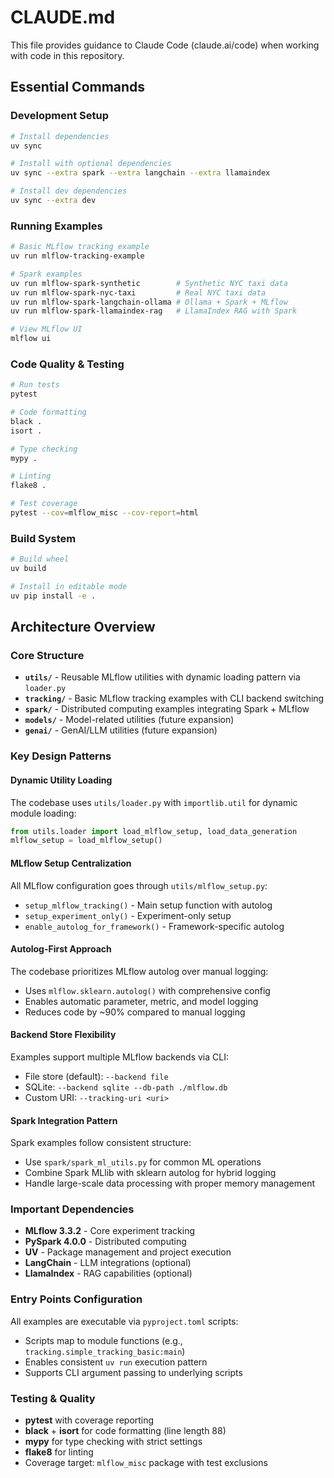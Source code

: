 # CLAUDE.md

This file provides guidance to Claude Code (claude.ai/code) when working with code in this repository.

## Essential Commands

### Development Setup
```bash
# Install dependencies 
uv sync

# Install with optional dependencies
uv sync --extra spark --extra langchain --extra llamaindex

# Install dev dependencies
uv sync --extra dev
```

### Running Examples
```bash
# Basic MLflow tracking example
uv run mlflow-tracking-example

# Spark examples
uv run mlflow-spark-synthetic        # Synthetic NYC taxi data
uv run mlflow-spark-nyc-taxi         # Real NYC taxi data 
uv run mlflow-spark-langchain-ollama # Ollama + Spark + MLflow
uv run mlflow-spark-llamaindex-rag   # LlamaIndex RAG with Spark

# View MLflow UI
mlflow ui
```

### Code Quality & Testing
```bash
# Run tests
pytest

# Code formatting
black .
isort .

# Type checking  
mypy .

# Linting
flake8 .

# Test coverage
pytest --cov=mlflow_misc --cov-report=html
```

### Build System
```bash
# Build wheel
uv build

# Install in editable mode
uv pip install -e .
```

## Architecture Overview

### Core Structure
- **`utils/`** - Reusable MLflow utilities with dynamic loading pattern via `loader.py`
- **`tracking/`** - Basic MLflow tracking examples with CLI backend switching
- **`spark/`** - Distributed computing examples integrating Spark + MLflow
- **`models/`** - Model-related utilities (future expansion)
- **`genai/`** - GenAI/LLM utilities (future expansion)

### Key Design Patterns

#### Dynamic Utility Loading
The codebase uses `utils/loader.py` with `importlib.util` for dynamic module loading:
```python
from utils.loader import load_mlflow_setup, load_data_generation
mlflow_setup = load_mlflow_setup()
```

#### MLflow Setup Centralization
All MLflow configuration goes through `utils/mlflow_setup.py`:
- `setup_mlflow_tracking()` - Main setup function with autolog
- `setup_experiment_only()` - Experiment-only setup
- `enable_autolog_for_framework()` - Framework-specific autolog

#### Autolog-First Approach
The codebase prioritizes MLflow autolog over manual logging:
- Uses `mlflow.sklearn.autolog()` with comprehensive config
- Enables automatic parameter, metric, and model logging
- Reduces code by ~90% compared to manual logging

#### Backend Store Flexibility
Examples support multiple MLflow backends via CLI:
- File store (default): `--backend file`
- SQLite: `--backend sqlite --db-path ./mlflow.db` 
- Custom URI: `--tracking-uri <uri>`

#### Spark Integration Pattern
Spark examples follow consistent structure:
- Use `spark/spark_ml_utils.py` for common ML operations
- Combine Spark MLlib with sklearn autolog for hybrid logging
- Handle large-scale data processing with proper memory management

### Important Dependencies
- **MLflow 3.3.2** - Core experiment tracking
- **PySpark 4.0.0** - Distributed computing
- **UV** - Package management and project execution
- **LangChain** - LLM integrations (optional)
- **LlamaIndex** - RAG capabilities (optional)

### Entry Points Configuration
All examples are executable via `pyproject.toml` scripts:
- Scripts map to module functions (e.g., `tracking.simple_tracking_basic:main`)
- Enables consistent `uv run` execution pattern
- Supports CLI argument passing to underlying scripts

### Testing & Quality
- **pytest** with coverage reporting
- **black** + **isort** for code formatting (line length 88)
- **mypy** for type checking with strict settings
- **flake8** for linting
- Coverage target: `mlflow_misc` package with test exclusions